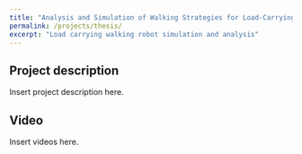```yaml
---
title: "Analysis and Simulation of Walking Strategies for Load-Carrying Walking Robots"
permalink: /projects/thesis/
excerpt: "Load carrying walking robot simulation and analysis"
---
```


## Project description

Insert project description here.

## Video

Insert videos here.
